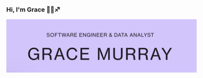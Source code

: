 ### Hi, I'm Grace 👩‍💻♐️
<img src="https://raw.githubusercontent.com/gkmurray124/gkmurray124/master/GM-readme-header.png" alt="banner that says Grace Murray - software engineer & data analyst">

<!--
**gkmurray124/gkmurray124** is a ✨ _special_ ✨ repository because its `README.md` (this file) appears on your GitHub profile.

Here are some ideas to get you started:

- 🔭 I’m currently working on ...
- 🌱 I’m currently learning ...
- 👯 I’m looking to collaborate on ...
- 🤔 I’m looking for help with ...
- 💬 Ask me about ...
- 📫 How to reach me: ...
- 😄 Pronouns: ...
- ⚡ Fun fact: ...
-->
